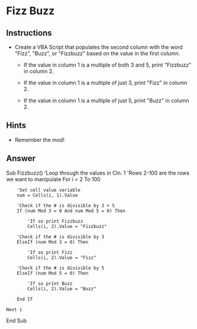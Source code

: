 # Fizz Buzz

## Instructions

* Create a VBA Script that populates the second column with the word "Fizz", "Buzz", or "Fizzbuzz" based on the value in the first column.

  * If the value in column 1 is a multiple of both 3 and 5, print "Fizzbuzz" in column 2.

  * If the value in column 1 is a multiple of just 3, print "Fizz" in column 2.

  * If the value in column 1 is a multiple of just 5, print "Buzz" in column 2.

## Hints

* Remember the mod!

## Answer
Sub Fizzbuzz()
    'Loop through the values in Cln. 1
    'Rows 2-100 are the rows we want to manipulate
    For i = 2 To 100
    
        'Set cell value variable
        num = Cells(i, 1).Value
        
        'Check if the # is divisible by 3 + 5
        If (num Mod 3 = 0 And num Mod 5 = 0) Then
        
            'If so print Fizzbuzz
            Cells(i, 2).Value = "Fizzbuzz"
            
        'Check if the # is divisible by 3
        ElseIf (num Mod 3 = 0) Then
        
            'If so print Fizz
            Cells(i, 2).Value = "Fizz"
            
        'Check if the # is divisible by 5
        ElseIf (num Mod 5 = 0) Then
        
            'If so print Buzz
            Cells(i, 2).Value = "Buzz"
            
        End If
    
    Next i
        
End Sub

